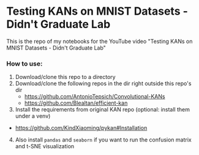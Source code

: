 # Testing KANs on MNIST Datasets - Didn't Graduate Lab

This is the repo of my notebooks for the YouTube video "Testing KANs on MNIST Datasets - Didn't Graduate Lab"


### How to use:
1. Download/clone this repo to a directory
2. Download/clone the following repos in the dir right outside this repo's dir
   - https://github.com/AntonioTepsich/Convolutional-KANs
   - https://github.com/Blealtan/efficient-kan
3. Install the requirements from original KAN repo (optional: install them under a venv)
  - https://github.com/KindXiaoming/pykan#Installation
4. Also install `pandas` and `seaborn` if you want to run the confusion matrix and t-SNE visualization
